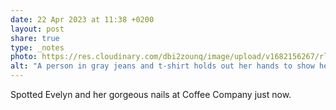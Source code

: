 ```yaml
---
date: 22 Apr 2023 at 11:38 +0200
layout: post
share: true
type: _notes
photo: https://res.cloudinary.com/dbi2zounq/image/upload/v1682156267/rl86k0bvwg0knaadh0ho.jpg
alt: "A person in gray jeans and t-shirt holds out her hands to show her royal blue nails."
---
```

Spotted Evelyn and her gorgeous nails at Coffee Company just now.
